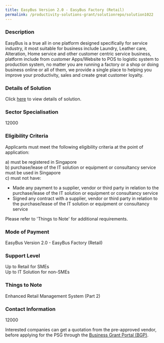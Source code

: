 ```yaml
---
title: EasyBus Version 2.0 - EasyBus Factory (Retail)
permalink: /productivity-solutions-grant/solutionrepo/solution1022
---
```


### Description

EasyBus is a true all in one platform designed specifically for service industry, it most suitable for business include Laundry, Leather care, Alteration, Home service and other customer centric service business, platform include from customer Apps/Website to POS to logistic system to production system, no matter you are running a factory or a shop or doing business online or all of them, we provide a single place to helping you improve your productivity, sales and create great customer loyalty.

### Details of Solution

Click <a href='TrustyTech Pte Ltd' target='_blank' rel='noopener'>here</a> to view details of solution.

### Sector Specialisation

 12000 

### Eligibility Criteria

Applicants must meet the following eligibility criteria at the point of application:

a) must be registered in Singapore <br>
b) purchase/lease of the IT solution or equipment or consultancy service must be used in Singapore <br>
c) must not have:
- Made any payment to a supplier, vendor or third party in relation to the purchase/lease of the IT solution or equipment or consultancy service
- Signed any contract with a supplier, vendor or third party in relation to the purchase/lease of the IT solution or equipment or consultancy service

Please refer to 'Things to Note' for additional requirements.

### Mode of Payment
EasyBus Version 2.0 - EasyBus Factory (Retail)

### Support Level
Up to Retail for SMEs <br>
Up to IT Solution for non-SMEs

### Things to Note
Enhanced Retail Management System (Part 2)

### Contact Information
12000

Interested companies can get a quotation from the pre-approved vendor, before applying for the PSG through the <a target='_blank' rel='noopener' href='https://www.businessgrants.gov.sg/'>Business Grant Portal (BGP)</a>.
